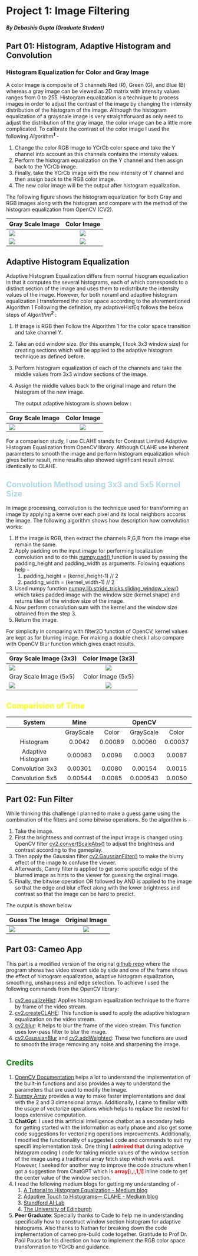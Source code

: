 # Project 1: Image Filtering
##### By Debashis Gupta (Graduate Student)

## Part 01: Histogram, Adaptive Histogram and Convolution
### Histogram Equalization for Color and Gray Image
A color image is composite of 3 channels Red (R), Green (G), and Blue (B) whereas a gray image can be viewed as 2D matrix with intensity values ranges from 0 to 255. Histogram equalization is a technique to process images in order to adjust the contrast of the image by changing the intensity distribution of the histogram of the image. Although the histogram equalization of a grayscale image is very straightforward as only need to adjust the distribution of the gray image, the color image can be a little more complicated. To calibrate the contrast of the color image I used the following *Algorithm<sup>**1**</sup>* - 
1. Change the color RGB image to YCrCb color space and take the Y channel into account as this channels contains the intensity values.
2. Perform the histogram equalization on the Y channel and then assign back to the YCrCb image.
3. Finally, take the YCrCb image with the new intensity of Y channel and then assign back to the RGB color image.
4. The new color image will be the output after histogram equalization.

The following figure shows the histogram equalization for both Gray and RGB images along with the histogram and compare with the method of the histogram equalization from OpenCV (CV2).
<!-- ![Gray Scale Image](images/Image_HistogramEqualization_gray.jpeg) 
![Histogram Equalization Grayscale Image](images/HistogramEqualization_gray.jpeg)
![Color Scale Image](images/Image_HistogramEqualization_color.jpeg)
![Histogram Equalization Color Image](images/HistogramEqualization_color.jpeg) -->


| Gray Scale Image             | Color Image  
| :---------------- | :------: | 
|![](images/Image_HistogramEqualization_gray.jpeg)|![](images/Image_HistogramEqualization_color.jpeg) 
| ![](images/HistogramEqualization_gray.jpeg)      |   ![](images/HistogramEqualization_color.jpeg)   



## Adaptive Histogram Equalization 
Adaptive Histogram Equalization differs from normal hisogram equalization in that it computes the several histograms, each of which corresponds to a distinct section of the image and uses them to redistribute the intensity values of the image. However, for both noraml and adaptive histogram equalization I transformed the color space according to the aforementioned Algorithm 1
Following the definition, my adaptiveHistEq follows the below steps of *Algorithm<sup>**2**</sup>* :
1. If image is RGB then Follow the Algorithm 1 for the color space transition and take channel Y.
2. Take an odd window size. (for this example, I took 3x3 window size) for creating sections which will be applied to the adaptive histogram technique as defined before.
3. Perform histogram equalization of each of the channels and take the middle values from 3x3 window sections of the image.
4. Assign the middle values back to the original image and return the histogram of the new image.
   
   The output adaptive histogram is shown below :


| Gray Scale Image             | Color Image  
| :---------------- | :------: | 
|![](images/Adaptive_image_gray.jpeg)|![](images/Adaptive_image_Color.jpeg) 

   For a comparison study, I use CLAHE stands for Contrast Limited Adaptive Histogram Equalization from OpenCV library. Although CLAHE use inherent parameters to smooth the image and perform histogram equalization which gives better result, mine results also showed significant result almost identically to CLAHE.

   ## <span style="color:lightblue">Convolution Method using 3x3 and 5x5 Kernel Size</span> 
   In image processing, convolution is the technique used for transforming an image by applying a kerne over each pixel and its local neighbors accorss the image. The following algorithm shows how description how convolution works:

   1. If the image is RGB, then extract the channels R,G,B from the image else remain the same.
   2. Apply padding on the input image for performing localization convolution and to do this <ins> numpy.pad() </ins> function is used by passing the padding_height and padding_width as arguments. Folowing equations help - 
      1. padding_height = (kernel_height-1) // 2
      2. padding_width = (kernel_width-1) // 2
   3. Used numpy function <ins>numpy.lib.stride_tricks.sliding_window_view()</ins> which takes padded image with the window size (kernel.shape) and returns tiles of the window size of the image.
   4. Now perform convolution sum with the kernel and the window size obtained from the step 3.
   5. Return the image.
   
For simplicity in comparing with filter2D function of OpenCV, kernel values are kept as for blurring image. For making a double check I also compare with OpenCV Blur function which gives exact results.


| Gray Scale Image  (3x3)           | Color Image  (3x3)
| :---------------- | :------: | 
|![](images/gray_convolution_3x3.png)|![](images/convolution_3x3.png) 
| Gray Scale Image   (5x5)          | Color Image  (5x5)
|![](images/gray_convolution_5x5.png)|![](images/convolution_5x5.png) 


## <span style="color:yellow">Comparision of Time </span> 

| System             | Mine      |          | OpenCV    |          |
| :----------------: | :-------: | :------: | :-------: | :------: |
|                    | GrayScale | Color    | GrayScale | Color    |
| Histogram          | 0\.0042   | 0\.00089 | 0\.00060  | 0\.00037 |
| Adaptive Histogram | 0\.00083  | 0\.0098  | 0\.0003   | 0\.0087  |
| Convolution 3x3    | 0\.00301  | 0\.0080  | 0\.00154  | 0\.0015  |
| Convolution 5x5    | 0\.00544  | 0\.0085  | 0\.000543 | 0\.0050  |


## Part 02: Fun Filter
While thinking this challenge I planned to make a guess game using the combination of the filters and some bitwise operations. So the algorithm is -
1. Take the image.
2. First the brightness and contrast of the input image is changed using OpenCV filter <ins>cv2.convertScaleAbs()</ins> to adjust the brightness and contrast according to the gameplay.
3. Then apply the Gaussian filter <ins>cv2.GaussianFilter()</ins> to make the blurry effect of the image to confuse the viewer.
4. Afterwards, Canny filter is applied to get some specific edge of the blurred image as hints to the viewer for guessing the orginal image.
5. Finally, the bitwise operation OR followed by AND is applied to the image so that the edge and blur effect along with the lower brightness and contrast so that the image can be hard to predict.

The output is shown below

| Guess The Image           | Original Image |
| :---------------- | :------: | 
|![](images/Guess_Image.jpeg)|![](images/Original_Image.jpeg) 


## Part 03: Cameo App 
This part is a modified version of the original [github repo](https://github.com/PacktPublishing/Learning-OpenCV-4-Computer-Vision-with-Python-Third-Edition) where the program shows two video stream side by side and one of the frame shows the effect of histogram equalization, adaptive histogram equalization, smoothing, unsharpness and edge selection. To achieve I used the following commands from the OpenCV library:
1. [cv2.equalizeHist](https://docs.opencv.org/3.4/d8/dbc/tutorial_histogram_calculation.html): Applies histogram equalization technique to the frame by frame of the video stream.
2. [cv2.createCLAHE](https://docs.opencv.org/4.x/d6/dc7/group__imgproc__hist.html): This function is used to apply the adaptive histogram equalization on the video stream.
3. [cv2.blur](https://docs.opencv.org/4.x/d4/d13/tutorial_py_filtering.html): It helps to blur the frame of the video stream. This function uses low-pass filter to blur the image.
4. [cv2.GaussianBlur](https://docs.opencv.org/4.x/d4/d13/tutorial_py_filtering.html) and [cv2.addWeighted](https://docs.opencv.org/4.x/d4/d13/tutorial_py_filtering.html): These two functions are used to smooth the image removing any noise and sharpening the image. 


## <span style="color:green">Credits </span> 
1. [OpenCV Documentation](https://docs.opencv.org/4.x/) helps a lot to understand the implementation of the built-in functions and also provides a way to understand the parameters that are used to modify the image.
2. [Numpy Array](https://numpy.org/doc/stable/reference/generated/numpy.array.html) provides a way to make faster implementations and deal with the 2 and 3 dimensional arrays. Additionally, I came to fimiliar with the usage of vectorize operations which helps to replace the nested for loops extensive computation.
3. **ChatGpt**: I used this artificial intelligence chatbot as a secondary help for getting started with the information as early phase and also get some code suggestions for vectorizing operations improvements. Additionally, I modified the functionality of suggested code and commands to suit my specifi implementation task. One thing I <span style="color:red">**admired that**</span>  during adaptive histogram coding I code for taking middle values of the window section of the image using a traditional array fetch step which works well. However, I seeked for another way to improve the code structure when I got a suggestion from ChatGPT which is <span style="color:red">**array[:,:,1,1]**</span>  inline code to get the center value of the window section.
4. I read the following medium blogs for getting my understanding of -
   1. [A Tutorial to Histogram Equalization - Medium blog](https://medium.com/@kyawsawhtoon/a-tutorial-to-histogram-equalization-497600f270e2)
   2. [Adaptive Touch to Histograms— CLAHE - Medium blog](https://medium.com/@mntalha.kilic/adaptive-touch-to-histograms-clahe-4b0db004e2bd)
   3. [Standford AI Lab](https://ai.stanford.edu/~syyeung/cvweb/tutorial1.html)
   4. [The University of Edinburgh](https://homepages.inf.ed.ac.uk/rbf/HIPR2/filtops.htm)
5. **Peer Graduate**: Specially thanks to Cade to help me in understanding specifically how to construct window section histogram for adaptive histograms. Also thanks to Nathan for breaking down the code implementation of cameo pre-build code together. Gratitude to Prof Dr. Paúl Pauca for his direction on how to implement the RGB color space transformation to YCrCb and guidance.